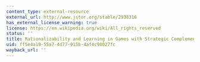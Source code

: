 ```yaml
---
content_type: external-resource
external_url: http://www.jstor.org/stable/2938316
has_external_license_warning: true
license: https://en.wikipedia.org/wiki/All_rights_reserved
status: ''
title: Rationalizability and Learning in Games with Strategic Complementarities
uid: ff5e4a19-55a7-4d77-915b-4af4c98027fc
wayback_url: ''
---
```


